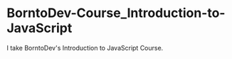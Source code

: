 # BorntoDev-Course_Introduction-to-JavaScript
I take BorntoDev's Introduction to JavaScript Course.
